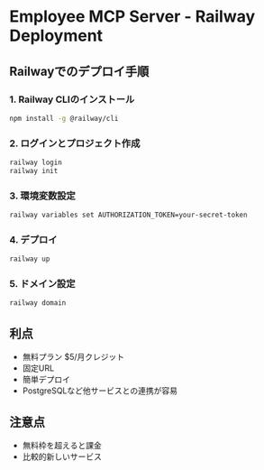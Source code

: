 # Employee MCP Server - Railway Deployment

## Railwayでのデプロイ手順

### 1. Railway CLIのインストール
```bash
npm install -g @railway/cli
```

### 2. ログインとプロジェクト作成
```bash
railway login
railway init
```

### 3. 環境変数設定
```bash
railway variables set AUTHORIZATION_TOKEN=your-secret-token
```

### 4. デプロイ
```bash
railway up
```

### 5. ドメイン設定
```bash
railway domain
```

## 利点
- 無料プラン $5/月クレジット
- 固定URL
- 簡単デプロイ
- PostgreSQLなど他サービスとの連携が容易

## 注意点
- 無料枠を超えると課金
- 比較的新しいサービス
